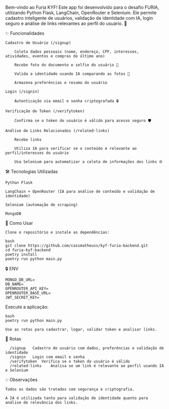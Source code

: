Bem-vindo ao Furia KYF! Este app foi desenvolvido para o desafio FURIA, utilizando Python Flask, LangChain, OpenRouter e Selenium. Ele permite cadastro inteligente de usuários, validação de identidade com IA, login seguro e análise de links relevantes ao perfil do usuário. 🚀

✨ Funcionalidades

    Cadastro de Usuário (/signup)

        Coleta dados pessoais (nome, endereço, CPF, interesses, atividades, eventos e compras do último ano)

        Recebe foto do documento e selfie do usuário 📸

        Valida a identidade usando IA comparando as fotos 🤖

        Armazena preferências e resumo do usuário

    Login (/signin)

        Autenticação via email e senha criptografada 🔒

    Verificação de Token (/verifytoken)

        Confirma se o token do usuário é válido para acesso seguro 🛡️

    Análise de Links Relacionados (/related-links)

        Recebe links

        Utiliza IA para verificar se o conteúdo é relevante ao perfil/interesses do usuário

        Usa Selenium para automatizar a coleta de informações dos links 🌐

🛠️ Tecnologias Utilizadas

    Python Flask

    LangChain + OpenRouter (IA para análise de conteúdo e validação de identidade)

    Selenium (automação de scraping)

    MongoDB

🚦 Como Usar

    Clone o repositório e instale as dependências:

    bash
    git clone https://github.com/cassmatheuss/kyf-furia-backend.git
    cd furia-kyf-backend
    poetry install
    poetry run python main.py

🔒 ENV

    MONGO_DB_URL=
    DB_NAME=
    OPENROUTER_API_KEY=
    OPENROUTER_BASE_URL=
    JWT_SECRET_KEY=

Execute a aplicação:

    bash
    poetry run python main.py

    Use as rotas para cadastrar, logar, validar token e analisar links.

📲 Rotas
```
  /signup	Cadastro de usuário com dados, preferências e validação de identidade
  /signin	Login com email e senha
  /verifytoken	Verifica se o token do usuário é válido
  /related-links	Analisa se um link é relevante ao perfil usando IA e Selenium
```

💡 Observações
```
Todos os dados são tratados com segurança e criptografia.

A IA é utilizada tanto para validação de identidade quanto para análise de relevância dos links.
```
